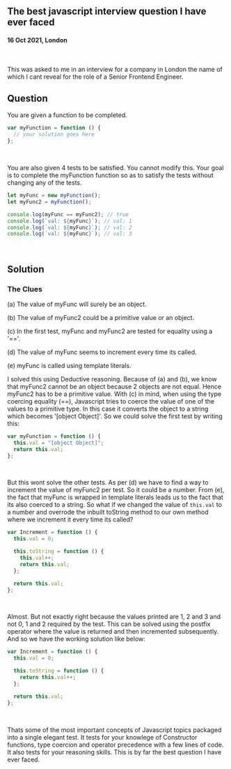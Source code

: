 ## The best javascript interview question I have ever faced

#### 16 Oct 2021, London

&nbsp;

This was asked to me in an interview for a company in London the name of which I cant reveal for the role of a Senior Frontend Engineer.

## Question

You are given a function to be completed.

```js
var myFunction = function () {
  // your solution goes here
};
```

&nbsp;

You are also given 4 tests to be satisfied. You cannot modify this. Your goal is to complete the myFunction function so as to satisfy the tests without changing any of the tests.

```js
let myFunc = new myFunction();
let myFunc2 = myFunction();

console.log(myFunc == myFunc2); // true
console.log(`val: ${myFunc}`); // val: 1
console.log(`val: ${myFunc}`); // val: 2
console.log(`val: ${myFunc}`); // val: 3
```

&nbsp;

## Solution

### The Clues

(a) The value of myFunc will surely be an object.

(b) The value of myFunc2 could be a primitive value or an object.

(c) In the first test, myFunc and myFunc2 are tested for equality using a '=='.

(d) The value of myFunc seems to increment every time its called.

(e) myFunc is called using template literals.


I solved this using Deductive reasoning. Because of (a) and (b), we know that myFunc2 cannot be an object because 2 objects are not equal. Hence myFunc2 has to be a primitive value. With (c) in mind, when using the type coercing equality (==), Javascript tries to coerce the value of one of the values to a primitive type. In this case it converts the object to a string which becomes '[object Object]'. So we could solve the first test by writing this:

```js
var myFunction = function () {
  this.val = "[object Object]";
  return this.val;
};
```

&nbsp;

But this wont solve the other tests. As per (d) we have to find a way to increment the value of myFunc2 per test. So it could be a number. From (e), the fact that myFunc is wrapped in template literals leads us to the fact that its also coerced to a string. So what if we changed the value of `this.val` to a number and overrode the inbuilt toString method to our own method where we increment it every time its called?

```js
var Increment = function () {
  this.val = 0;

  this.toString = function () {
    this.val++;
    return this.val;
  };

  return this.val;
};
```

&nbsp;

Almost. But not exactly right because the values printed are 1, 2 and 3 and not 0, 1 and 2 required by the test. This can be solved using the postfix operator where the value is returned and then incremented subsequently. And so we have the working solution like below:

```js
var Increment = function () {
  this.val = 0;

  this.toString = function () {
    return this.val++;
  };

  return this.val;
};
```

&nbsp;

Thats some of the most important concepts of Javascript topics packaged into a single elegant test. It tests for your knowlege of Constructor functions, type coercion and operator precedence with a few lines of code. It also tests for your reasoning skills. This is by far the best question I have ever faced.
